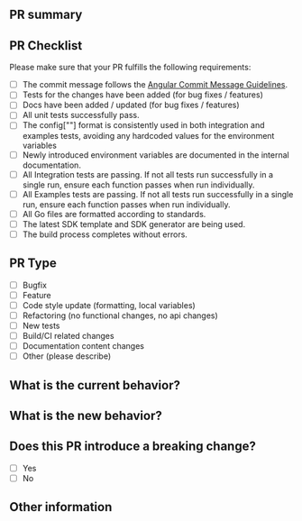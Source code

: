 ## PR summary
<!-- please include a brief summary of the changes in this PR -->

## PR Checklist
Please make sure that your PR fulfills the following requirements:  
- [ ] The commit message follows the [Angular Commit Message Guidelines](https://github.com/angular/angular/blob/master/CONTRIBUTING.md#-commit-message-guidelines).
- [ ] Tests for the changes have been added (for bug fixes / features)
- [ ] Docs have been added / updated (for bug fixes / features)
- [ ] All unit tests successfully pass.
- [ ] The config["<env-var-name>"] format is consistently used in both integration and examples tests, avoiding any hardcoded values for the environment variables
- [ ] Newly introduced environment variables are documented in the internal documentation.
- [ ] All Integration tests are passing. If not all tests run successfully in a single run, ensure each function passes when run individually.
- [ ] All Examples tests are passing. If not all tests run successfully in a single run, ensure each function passes when run individually.
- [ ] All Go files are formatted according to standards.
- [ ] The latest SDK template and SDK generator are being used.
- [ ] The build process completes without errors.

## PR Type  
<!-- Please check the one that applies to this PR using "x". -->
- [ ] Bugfix
- [ ] Feature
- [ ] Code style update (formatting, local variables)
- [ ] Refactoring (no functional changes, no api changes)
- [ ] New tests
- [ ] Build/CI related changes
- [ ] Documentation content changes
- [ ] Other (please describe)

## What is the current behavior?  
<!-- Please describe the current behavior that you are modifying. -->

## What is the new behavior?  
<!-- Please describe the new behavior after your change. -->

## Does this PR introduce a breaking change?    
- [ ] Yes
- [ ] No

<!-- If this PR contains a breaking change, please describe the impact and migration path for existing applications below. -->

## Other information
<!-- Please add any additional information that would help reviewers evaluate your PR -->